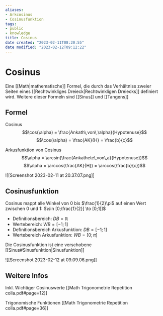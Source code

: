 ```yaml
---
aliases: 
- Arkcosinus
- Cosinusfunktion
tags: 
- public
- knowledge
title: Cosinus
date created: "2023-02-11T08:20:55"
date modified: "2023-02-12T09:12:22"
---
```


# Cosinus

Eine [[Math|mathematische]] Formel, die durch das Verhältniss zweier Seiten eines [[Rechtwinkliges Dreieck|Rechtwinkligen Dreiecks]] definiert wird. Weitere dieser Formeln sind [[Sinus]] und [[Tangens]]

## Formel

Cosinus
$$\cos(\alpha) = \frac{Ankath\,von\,\alpha}{Hypotenuse}$$
$$\cos(\alpha) = \frac{AK}{H} = \frac{b}{c}$$

Arkusfunktion von Cosinus
$$\alpha = \arcsin(\frac{Ankathete\,von\,a}{Hypotenuse})$$
$$\alpha = \arccos(\frac{AK}{H}) = \arccos(\frac{b}{c})$$

![[Screenshot 2023-02-11 at 20.37.07.png]]

## Cosinusfunktion

Cosinus mappt alle Winkel von $0$ bis $\frac{1}{2}\pi$ auf einen Wert zwischen $0$ und $1$: $\sin [0;\frac{1}{2}] \to [0;1]]$
- Definitionsbereich: $DB = \mathbb{R}$
- Wertebereich: $WB = [-1;1]$
- Definitionsbereich Arkusfunktion: $DB = [-1;1]$
- Wertebereich Arkusfunktion: $WB = [0;\pi]$

Die Cosinusfunktion ist eine verschobene [[Sinus#Sinusfunktion|Sinusfunktion]]

![[Screenshot 2023-02-12 at 09.09.06.png]]

## Weitere Infos

Inkl. Wichtiger Cosinuswerte
[[Math Trigonometrie Repetition colla.pdf#page=12]]

Trigonomische Funktionen
[[Math Trigonometrie Repetition colla.pdf#page=36]]